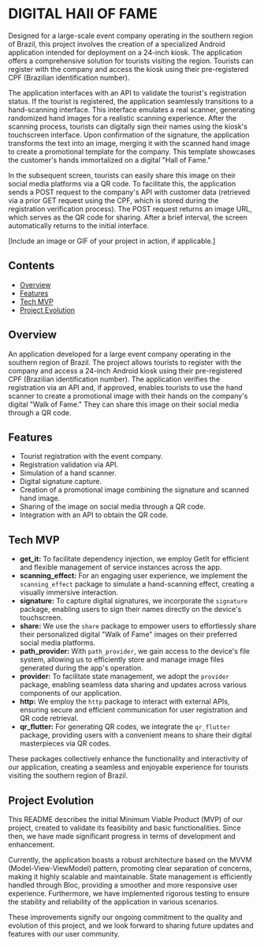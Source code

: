# DIGITAL HAll OF FAME

Designed for a large-scale event company operating in the southern region of Brazil, this project involves the creation of a specialized Android application intended for deployment on a 24-inch kiosk. The application offers a comprehensive solution for tourists visiting the region. Tourists can register with the company and access the kiosk using their pre-registered CPF (Brazilian identification number).

The application interfaces with an API to validate the tourist's registration status. If the tourist is registered, the application seamlessly transitions to a hand-scanning interface. This interface emulates a real scanner, generating randomized hand images for a realistic scanning experience. After the scanning process, tourists can digitally sign their names using the kiosk's touchscreen interface. Upon confirmation of the signature, the application transforms the text into an image, merging it with the scanned hand image to create a promotional template for the company. This template showcases the customer's hands immortalized on a digital "Hall of Fame."

In the subsequent screen, tourists can easily share this image on their social media platforms via a QR code. To facilitate this, the application sends a POST request to the company's API with customer data (retrieved via a prior GET request using the CPF, which is stored during the registration verification process). The POST request returns an image URL, which serves as the QR code for sharing. After a brief interval, the screen automatically returns to the initial interface.

[Include an image or GIF of your project in action, if applicable.]

## Contents

- [Overview](#overview)
- [Features](#features)
- [Tech MVP](#tech-mvp)
- [Project Evolution](#project-evolution)

## Overview

An application developed for a large event company operating in the southern region of Brazil. The project allows tourists to register with the company and access a 24-inch Android kiosk using their pre-registered CPF (Brazilian identification number). The application verifies the registration via an API and, if approved, enables tourists to use the hand scanner to create a promotional image with their hands on the company's digital "Walk of Fame." They can share this image on their social media through a QR code.

## Features

- Tourist registration with the event company.
- Registration validation via API.
- Simulation of a hand scanner.
- Digital signature capture.
- Creation of a promotional image combining the signature and scanned hand image.
- Sharing of the image on social media through a QR code.
- Integration with an API to obtain the QR code.

## Tech MVP

- **get_it:** To facilitate dependency injection, we employ GetIt for efficient and flexible management of service instances across the app.
- **scanning_effect:** For an engaging user experience, we implement the `scanning_effect` package to simulate a hand-scanning effect, creating a visually immersive interaction.
- **signature:** To capture digital signatures, we incorporate the `signature` package, enabling users to sign their names directly on the device's touchscreen.
- **share:** We use the `share` package to empower users to effortlessly share their personalized digital "Walk of Fame" images on their preferred social media platforms.
- **path_provider:** With `path_provider`, we gain access to the device's file system, allowing us to efficiently store and manage image files generated during the app's operation.
- **provider:** To facilitate state management, we adopt the `provider` package, enabling seamless data sharing and updates across various components of our application.
- **http:** We employ the `http` package to interact with external APIs, ensuring secure and efficient communication for user registration and QR code retrieval.
- **qr_flutter:** For generating QR codes, we integrate the `qr_flutter` package, providing users with a convenient means to share their digital masterpieces via QR codes.

These packages collectively enhance the functionality and interactivity of our application, creating a seamless and enjoyable experience for tourists visiting the southern region of Brazil.

## Project Evolution

This README describes the initial Minimum Viable Product (MVP) of our project, created to validate its feasibility and basic functionalities. Since then, we have made significant progress in terms of development and enhancement.

Currently, the application boasts a robust architecture based on the MVVM (Model-View-ViewModel) pattern, promoting clear separation of concerns, making it highly scalable and maintainable. State management is efficiently handled through Bloc, providing a smoother and more responsive user experience. Furthermore, we have implemented rigorous testing to ensure the stability and reliability of the application in various scenarios.

These improvements signify our ongoing commitment to the quality and evolution of this project, and we look forward to sharing future updates and features with our user community.

